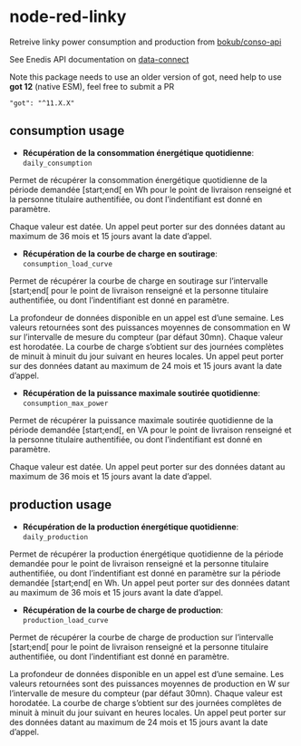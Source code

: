 # node-red-linky
Retreive linky power consumption and production from <a href="https://github.com/bokub/conso-api#readme">bokub/conso-api</a>

See Enedis API documentation on <a href="https://datahub-enedis.fr/services-api/data-connect/documentation/">data-connect</a>

Note this package needs to use an older version of got, need help to use <b>got 12</b> (native ESM), feel free to submit a PR<br/>
<code>
    "got": "^11.X.X"
</code>

## consumption usage
- <b>Récupération de la consommation énergétique quotidienne</b>: <code>daily_consumption</code>

Permet de récupérer la consommation énergétique quotidienne de la période demandée [start;end[ en Wh pour le point de livraison renseigné et la personne titulaire authentifiée, ou dont l’indentifiant est donné en paramètre.

Chaque valeur est datée.
Un appel peut porter sur des données datant au maximum de 36 mois et 15 jours avant la date d’appel.

- <b>Récupération de la courbe de charge en soutirage</b>: <code>consumption_load_curve</code>

Permet de récupérer la courbe de charge en soutirage sur l’intervalle [start;end[ pour le point de livraison renseigné et la personne titulaire authentifiée, ou dont l’indentifiant est donné en paramètre.

La profondeur de données disponible en un appel est d’une semaine.
Les valeurs retournées sont des puissances moyennes de consommation en W sur l’intervalle de mesure du compteur (par défaut 30mn).
Chaque valeur est horodatée.
La courbe de charge s’obtient sur des journées complètes de minuit à minuit du jour suivant en heures locales.
Un appel peut porter sur des données datant au maximum de 24 mois et 15 jours avant la date d’appel.

- <b>Récupération de la puissance maximale soutirée quotidienne</b>: <code>consumption_max_power</code>

Permet de récupérer la puissance maximale soutirée quotidienne de la période demandée [start;end[, en VA pour le point de livraison renseigné et la personne titulaire authentifiée, ou dont l’indentifiant est donné en paramètre.

Chaque valeur est datée.
Un appel peut porter sur des données datant au maximum de 36 mois et 15 jours avant la date d’appel.

## production usage
- <b>Récupération de la production énergétique quotidienne</b>: <code>daily_production</code>

Permet de récupérer la production énergétique quotidienne de la période demandée pour le point de livraison renseigné et la personne titulaire authentifiée, ou dont l’indentifiant est donné en paramètre sur la période demandée [start;end[ en Wh. Un appel peut porter sur des données datant au maximum de 36 mois et 15 jours avant la date d’appel.

- <b>Récupération de la courbe de charge de production</b>: <code>production_load_curve</code>

Permet de récupérer la courbe de charge de production sur l’intervalle [start;end[ pour le point de livraison renseigné et la personne titulaire authentifiée, ou dont l’indentifiant est donné en paramètre.

La profondeur de données disponible en un appel est d’une semaine.
Les valeurs retournées sont des puissances moyennes de production en W sur l’intervalle de mesure du compteur (par défaut 30mn).
Chaque valeur est horodatée.
La courbe de charge s’obtient sur des journées complètes de minuit à minuit du jour suivant en heures locales.
Un appel peut porter sur des données datant au maximum de 24 mois et 15 jours avant la date d’appel.
